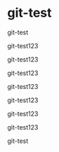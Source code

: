# git-test

git-test

git-test123

git-test123

git-test123

git-test123

git-test123

git-test123

git-test123

git-test